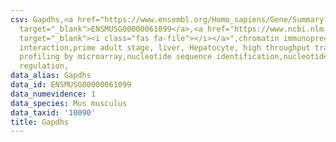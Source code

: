 ```yaml
---
csv: Gapdhs,<a href="https://www.ensembl.org/Homo_sapiens/Gene/Summary?db=core;g=ENSMUSG00000061099"
  target="_blank">ENSMUSG00000061099</a>,<a href="https://www.ncbi.nlm.nih.gov/pubmed/23834426"
  target="_blank"><i class="fas fa-file"></i></a>",chromatin immunoprecipitation assay,direct
  interaction,prime adult stage, liver, Hepatocyte, high throughput transcription
  profiling by microarray,nucleotide sequence identification,nucleotide sequence identification,transcriptional
  regulation,
data_alias: Gapdhs
data_id: ENSMUSG00000061099
data_numevidence: 1
data_species: Mus musculus
data_taxid: '10090'
title: Gapdhs
---
```


